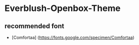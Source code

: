 # Everblush-Openbox-Theme
## recommended font
* [Comfortaa] (https://fonts.google.com/specimen/Comfortaa)
